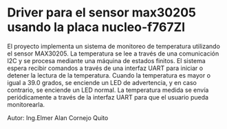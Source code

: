# Driver para el sensor max30205 usando la placa nucleo-f767ZI

El proyecto implementa un sistema de monitoreo de temperatura utilizando el sensor MAX30205. La temperatura se lee a través de una comunicación I2C y se procesa mediante una máquina de estados finitos. El sistema espera recibir comandos a través de una interfaz UART para iniciar o detener la lectura de la temperatura. Cuando la temperatura es mayor o igual a 39.0 grados, se enciende un LED de advertencia, y en caso contrario, se enciende un LED normal. La temperatura medida se envía periódicamente a través de la interfaz UART para que el usuario pueda monitorearla.


Autor: Ing.Elmer Alan Cornejo Quito
